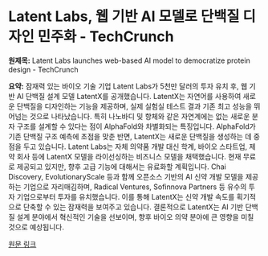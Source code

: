 # Latent Labs, 웹 기반 AI 모델로 단백질 디자인 민주화 - TechCrunch

**원제목:** Latent Labs launches web-based AI model to democratize protein design - TechCrunch

**요약:** 잠재력 있는 바이오 기술 기업 Latent Labs가 5천만 달러의 투자 유치 후, 웹 기반 AI 단백질 설계 모델 LatentX를 공개했습니다.  LatentX는 자연어를 사용하여 새로운 단백질을 디자인하는 기능을 제공하며, 실제 실험실 테스트 결과 기존 최고 성능을 뛰어넘는 것으로 나타났습니다.  특히 나노바디 및 항체와 같은 자연계에는 없는 새로운 분자 구조를 설계할 수 있다는 점이 AlphaFold와 차별화되는 특징입니다.  AlphaFold가 기존 단백질 구조 예측에 초점을 맞춘 반면, LatentX는 새로운 단백질을 생성하는 데 중점을 두고 있습니다.  Latent Labs는 자체 의약품 개발 대신 학계, 바이오 스타트업, 제약 회사 등에 LatentX 모델을 라이선싱하는 비즈니스 모델을 채택했습니다.  현재 무료로 제공되고 있지만, 향후 고급 기능에 대해서는 유료화할 계획입니다.  Chai Discovery, EvolutionaryScale 등과 함께 오픈소스 기반의 AI 신약 개발 모델을 제공하는 기업으로 자리매김하며, Radical Ventures, Sofinnova Partners 등 유수의 투자 기업으로부터 투자를 유치했습니다.  이를 통해 LatentX는 신약 개발 속도를 획기적으로 단축할 수 있는 잠재력을 보여주고 있습니다.  결론적으로 LatentX는 AI 기반 단백질 설계 분야에서 혁신적인 기술을 선보이며, 향후 바이오 의약 분야에 큰 영향을 미칠 것으로 예상됩니다.

[원문 링크](https://techcrunch.com/2025/07/21/latent-labs-launches-web-based-ai-model-to-democratize-protein-design/)
